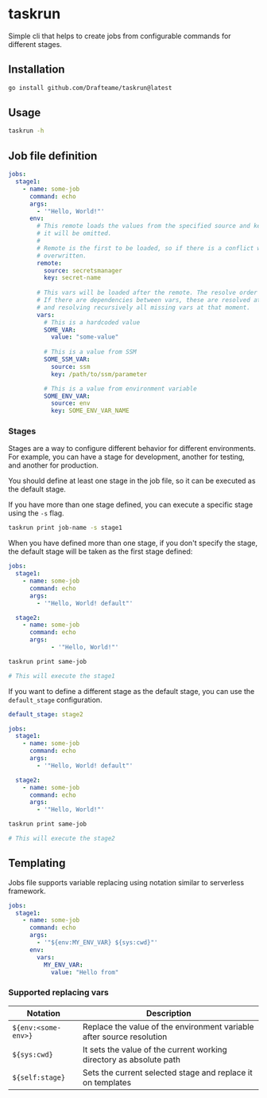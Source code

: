 # taskrun

Simple cli that helps to create jobs from configurable commands for different stages.

## Installation

```bash
go install github.com/Drafteame/taskrun@latest
```

## Usage

```bash
taskrun -h
```

## Job file definition

```yaml
jobs:
  stage1:
    - name: some-job
      command: echo
      args:
        - '"Hello, World!"'
      env:
        # This remote loads the values from the specified source and key. If the source is not specified
        # it will be omitted.
        #
        # Remote is the first to be loaded, so if there is a conflict with the vars, the remote value will be
        # overwritten.
        remote:
          source: secretsmanager
          key: secret-name
          
        # This vars will be loaded after the remote. The resolve order for var sources is env, ssm and static.
        # If there are dependencies between vars, these are resolved at the end by replacing the collected values
        # and resolving recursively all missing vars at that moment.
        vars:
          # This is a hardcoded value
          SOME_VAR:
            value: "some-value"
            
          # This is a value from SSM
          SOME_SSM_VAR:
            source: ssm
            key: /path/to/ssm/parameter

          # This is a value from environment variable
          SOME_ENV_VAR:
            source: env
            key: SOME_ENV_VAR_NAME
```

### Stages

Stages are a way to configure different behavior for different environments. For example, you can have a stage for 
development, another for testing, and another for production.

You should define at least one stage in the job file, so it can be executed as the default stage.

If you have more than one stage defined, you can execute a specific stage using the `-s` flag.

```bash
taskrun print job-name -s stage1
```

When you have defined more than one stage, if you don't specify the stage, the default stage will be taken as the first 
stage defined:

```yaml
jobs:
  stage1:
    - name: some-job
      command: echo
      args:
        - '"Hello, World! default"'

  stage2:
    - name: some-job
      command: echo
      args:
            - '"Hello, World!"'
```

```bash
taskrun print same-job

# This will execute the stage1
```

If you want to define a different stage as the default stage, you can use the `default_stage` configuration.

```yaml
default_stage: stage2

jobs:
  stage1:
    - name: some-job
      command: echo
      args:
        - '"Hello, World! default"'

  stage2:
    - name: some-job
      command: echo
      args:
        - '"Hello, World!"'
```

```bash
taskrun print same-job

# This will execute the stage2
```


## Templating

Jobs file supports variable replacing using notation similar to serverless framework.

```yaml
jobs:
  stage1:
    - name: some-job
      command: echo
      args:
        - '"${env:MY_ENV_VAR} ${sys:cwd}"'
      env:
        vars:
          MY_ENV_VAR:
            value: "Hello from"
```

### Supported replacing vars

| Notation            | Description                                                           |
|---------------------|-----------------------------------------------------------------------|
| `${env:<some-env>}` | Replace the value of the environment variable after source resolution |
| `${sys:cwd}`        | It sets the value of the current working directory as absolute path   |
| `${self:stage}`     | Sets the current selected stage and replace it on templates           |